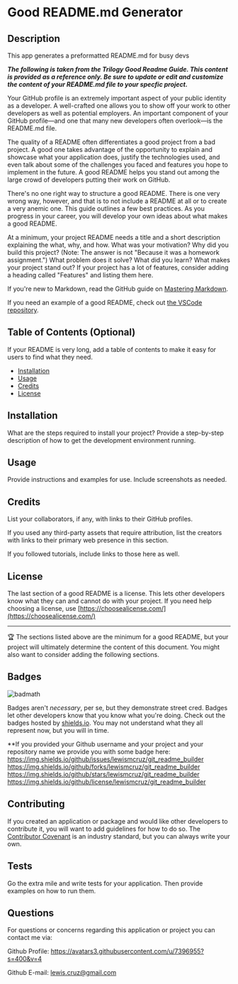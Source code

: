 
# Good README.md Generator

## Description

This app generates a preformatted README.md for busy devs

_**The following is taken from the Trilogy Good Readme Guide.  This content is provided as a reference only.  Be sure to update or edit and customize the content of your README.md file to your specfic project.**_
    
Your GitHub profile is an extremely important aspect of your public identity as a developer. A well-crafted one allows you to show off your work to other developers as well as potential employers. An important component of your GitHub profile—and one that many new developers often overlook—is the README.md file.
    
The quality of a README often differentiates a good project from a bad project. A good one takes advantage of the opportunity to explain and showcase what your application does, justify the technologies used, and even talk about some of the challenges you faced and features you hope to implement in the future. A good README helps you stand out among the large crowd of developers putting their work on GitHub.
    
There's no one right way to structure a good README. There is one very wrong way, however, and that is to not include a README at all or to create a very anemic one. This guide outlines a few best practices. As you progress in your career, you will develop your own ideas about what makes a good README.
    
At a minimum, your project README needs a title and a short description explaining the what, why, and how. What was your motivation? Why did you build this project? (Note: The answer is not "Because it was a homework assignment.") What problem does it solve? What did you learn? What makes your project stand out? If your project has a lot of features, consider adding a heading called "Features" and listing them here.
    
If you're new to Markdown, read the GitHub guide on [Mastering Markdown](https://guides.github.com/features/mastering-markdown/).
    
If you need an example of a good README, check out [the VSCode repository](https://github.com/microsoft/vscode).
    
## Table of Contents (Optional)
    
If your README is very long, add a table of contents to make it easy for users to find what they need.
    
* [Installation](#installation)
* [Usage](#usage)
* [Credits](#credits)
* [License](#license)
    
    
## Installation
    
What are the steps required to install your project? Provide a step-by-step description of how to get the development environment running.
    
    
## Usage 
    
Provide instructions and examples for use. Include screenshots as needed. 
    
    
## Credits
    
List your collaborators, if any, with links to their GitHub profiles.
    
If you used any third-party assets that require attribution, list the creators with links to their primary web presence in this section.
    
If you followed tutorials, include links to those here as well.
     
        
## License
    
The last section of a good README is a license. This lets other developers know what they can and cannot do with your project. If you need help choosing a license, use [https://choosealicense.com/](https://choosealicense.com/)
    
    
---
    
🏆 The sections listed above are the minimum for a good README, but your project will ultimately determine the content of this document. You might also want to consider adding the following sections.
    
    
## Badges
    
![badmath](https://img.shields.io/github/languages/top/nielsenjared/badmath)
    
Badges aren't _necessary_, per se, but they demonstrate street cred. Badges let other developers know that you know what you're doing. Check out the badges hosted by [shields.io](https://shields.io/). You may not understand what they all represent now, but you will in time.
    

**If you provided your Github username and your project and your repository name we provide you with some badge here:
https://img.shields.io/github/issues/lewismcruz/git_readme_builder
https://img.shields.io/github/forks/lewismcruz/git_readme_builder
https://img.shields.io/github/stars/lewismcruz/git_readme_builder
https://img.shields.io/github/license/lewismcruz/git_readme_builder

    
## Contributing
    
If you created an application or package and would like other developers to contribute it, you will want to add guidelines for how to do so. The [Contributor Covenant](https://www.contributor-covenant.org/) is an industry standard, but you can always write your own.
    
    
## Tests
    
Go the extra mile and write tests for your application. Then provide examples on how to run them.
        
        
## Questions
        
For questions or concerns regarding this application or project you can contact me via:
    
Github Profile: https://avatars3.githubusercontent.com/u/7396955?s=400&v=4
    
Github E-mail: lewis.cruz@gmail.com